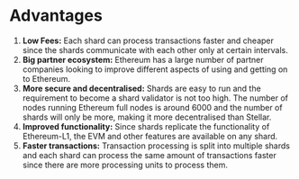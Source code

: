 # Advantages

1. **Low Fees:** Each shard can process transactions faster and cheaper since the shards communicate with each other only at certain intervals.
2. **Big partner ecosystem:** Ethereum has a large number of partner companies looking to improve different aspects of using and getting on to Ethereum.
3. **More secure and decentralised:** Shards are easy to run and the requirement to become a shard validator is not too high. The number of nodes running Ethereum full nodes is around 6000 and the number of shards will only be more, making it more decentralised than Stellar.
4. **Improved functionality:** Since shards replicate the functionality of Ethereum-L1, the EVM and other features are available on any shard.
5. **Faster transactions:** Transaction processing is split into multiple shards and each shard can process the same amount of transactions faster since there are more processing units to process them.

